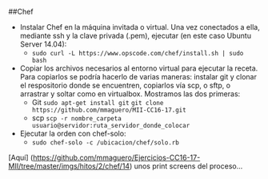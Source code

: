 ##Chef

+ Instalar Chef en la máquina invitada o virtual. Una vez conectados a ella, mediante ssh y la clave privada (.pem), ejecutar (en este caso Ubuntu Server 14.04):
  - ``` sudo curl -L https://www.opscode.com/chef/install.sh | sudo bash ```
+ Copiar los archivos necesarios al entorno virtual para ejecutar la receta. Para copiarlos se podría hacerlo de varias maneras: instalar git y clonar el respositorio donde se encuentren, copiarlos vía scp, o sftp, o arrastrar y soltar como en virtualbox. Mostramos las dos primeras:
  - Git 
``` sudo apt-get install git ```
``` git clone https://github.com/mmaguero/MII-CC16-17.git ```
  - scp
``` scp -r nombre_carpeta usuario@servidor:ruta_servidor_donde_colocar ```
+ Ejecutar la orden con chef-solo:
  - ``` sudo chef-solo -c /ubicacion/chef/solo.rb ```

[Aquí] (https://github.com/mmaguero/Ejercicios-CC16-17-MII/tree/master/imgs/hitos/2/chef/14) unos print screens del proceso...
